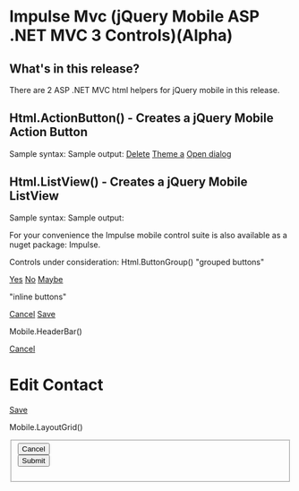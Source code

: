 Impulse Mvc (jQuery Mobile ASP .NET MVC 3 Controls)(Alpha)
========================

What's in this release?
-----------------------

There are 2 ASP .NET MVC html helpers for jQuery mobile in this release.

Html.ActionButton() - Creates a jQuery Mobile Action Button
-----------------------------------------------------------
Sample syntax:
Sample output:
		<a href="index.html" data-role="button" data-icon="delete">Delete</a>
		<a href="index.html" data-role="button" data-theme="a">Theme a</a>
		<a href="foo.html" data-rel="dialog" data-transition="pop">Open dialog</a> 

Html.ListView() - Creates a jQuery Mobile ListView
--------------------------------------------------
Sample syntax:
Sample output:


For your convenience the Impulse mobile control suite is also available as a nuget package: Impulse.

Controls under consideration:
Html.ButtonGroup()
"grouped buttons"
		<div data-role="controlgroup">
		<a href="index.html" data-role="button">Yes</a>
		<a href="index.html" data-role="button">No</a>
		<a href="index.html" data-role="button">Maybe</a>
		</div>

"inline buttons"
		<div data-inline="true">
			<a href="index.html" data-role="button">Cancel</a>
			<a href="index.html" data-role="button" data-theme="b">Save</a>
		</div>

Mobile.HeaderBar()
		<div data-role="header" data-position="inline">
			<a href="index.html" data-icon="delete">Cancel</a>
			<h1>Edit Contact</h1>
			<a href="index.html" data-icon="check" data-theme="b">Save</a>
		</div>

Mobile.LayoutGrid()
		<fieldset class="ui-grid-a">
			<div class="ui-block-a"><button type="submit" data-theme="c">Cancel</button></div>
			<div class="ui-block-b"><button type="submit" data-theme="b">Submit</button></div>	   
		</fieldset>